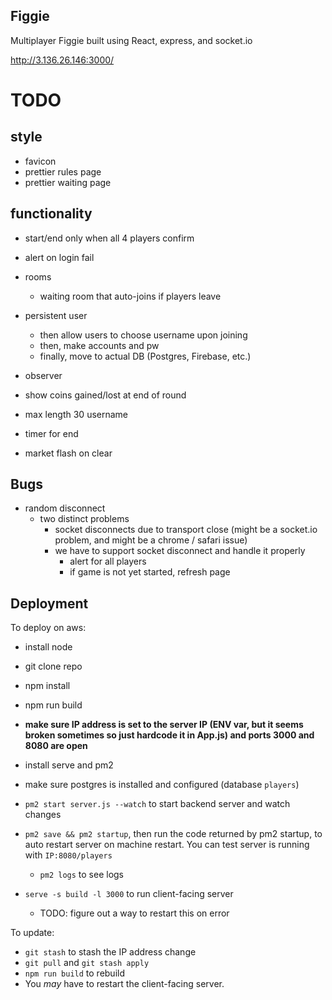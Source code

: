 ## Figgie

Multiplayer Figgie built using React, express, and socket.io

http://3.136.26.146:3000/

# TODO

## style

- favicon
- prettier rules page
- prettier waiting page

## functionality

- start/end only when all 4 players confirm

- alert on login fail

- rooms

  - waiting room that auto-joins if players leave

- persistent user

  - then allow users to choose username upon joining
  - then, make accounts and pw
  - finally, move to actual DB (Postgres, Firebase, etc.)

- observer

- show coins gained/lost at end of round
- max length 30 username


- timer for end

- market flash on clear

## Bugs

- random disconnect
  - two distinct problems
    - socket disconnects due to transport close (might be a socket.io problem, and might be a chrome / safari issue)
    - we have to support socket disconnect and handle it properly
      - alert for all players
      - if game is not yet started, refresh page


## Deployment

To deploy on aws:

- install node
- git clone repo
- npm install
- npm run build
- **make sure IP address is set to the server IP (ENV var, but it seems broken sometimes so just hardcode it in App.js) and ports 3000 and 8080 are open**

- install serve and pm2
- make sure postgres is installed and configured (database `players`)
- `pm2 start server.js --watch` to start backend server and watch changes
- `pm2 save && pm2 startup`, then run the code returned by pm2 startup, to auto restart server on machine restart. You can test server is running with `IP:8080/players`
  - `pm2 logs` to see logs
- `serve -s build -l 3000` to run client-facing server
  - TODO: figure out a way to restart this on error



To update:
- `git stash` to stash the IP address change
- `git pull` and `git stash apply`
- `npm run build` to rebuild
- You *may* have to restart the client-facing server.

